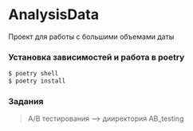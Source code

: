 # AnalysisData

Проект для работы с большими объемами даты

### Установка зависимостей и работа в poetry

```sh
$ poetry shell
$ poetry install
```

### Задания

> A/B тестирования --> дииректория AB_testing
